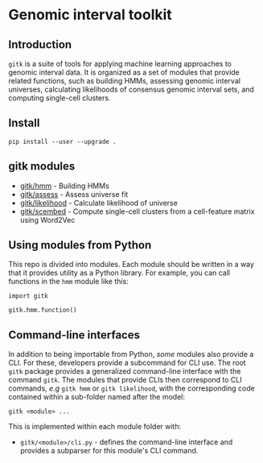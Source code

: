 # Genomic interval toolkit

## Introduction

`gitk` is a suite of tools for applying machine learning approaches to genomic interval data. It is organized as a set of modules that provide related functions, such as building HMMs, assessing genomic interval universes, calculating likelihoods of consensus genomic interval sets, and computing single-cell clusters.

## Install

```
pip install --user --upgrade .
```

## gitk modules

- [gitk/hmm](gitk/hmm) - Building HMMs
- [gitk/assess](gitk/assess) - Assess universe fit
- [gitk/likelihood](gitk/likelihood) - Calculate likelihood of universe
- [gitk/scembed](gitk/scembed) - Compute single-cell clusters from a cell-feature matrix using Word2Vec

## Using modules from Python

This repo is divided into modules. Each module should be written in a way that it provides utility as a Python library. For example, you can call functions in the `hmm` module like this:

```
import gitk

gitk.hmm.function()
```

## Command-line interfaces

In addition to being importable from Python, *some* modules also provide a CLI. For these, developers provide a subcommand for CLI use. The root `gitk` package provides a generalized command-line interface with the command `gitk`. The modules that provide CLIs then correspond to CLI commands, *e.g* `gitk hmm` or `gitk likelihood`, with the corresponding code contained within a sub-folder named after the model:

```
gitk <module> ...
```

This is implemented within each module folder with:

- `gitk/<module>/cli.py` - defines the command-line interface and provides a subparser for this module's CLI command.

